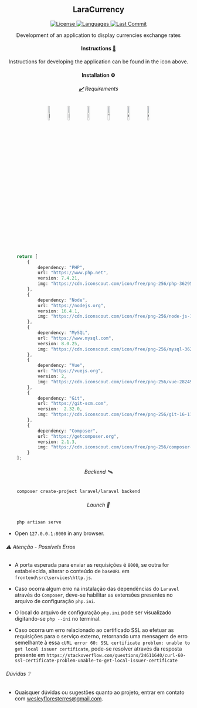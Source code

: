 <h2 align="center">LaraCurrency</h2>

<p align="center">
    <a href="#">
        <img alt="License" src="https://img.shields.io/github/license/Weavous/LaraCurrency">
    </a>
    <a href="#">
        <img alt="Languages" src="https://img.shields.io/github/languages/count/Weavous/LaraCurrency">
    </a>
    <a href="#">
        <img alt="Last Commit" src="https://img.shields.io/github/last-commit/Weavous/LaraCurrency">
    </a>
</p>

<p align="center">Development of an application to display currencies exchange rates</p>

<h4 align="center">Instructions <a href="https://github.com/emsventura/tech_challenge">🔗</a></h4>

<p align="center">Instructions for developing the application can be found in the icon above.</p>

<h4 align="center">Installation ⚙️</h4>

<h6 align="center"><a href="https://iconscout.com">✔️</a> Requirements</h6>

<p align="center">
    <a href="https://www.php.net"><img width="10%" src="https://cdn.iconscout.com/icon/free/png-256/php-3629567-3032350.png" alt="PHP Logo"></a>
    <a href="https://nodejs.org"><img width="10%" src="https://cdn.iconscout.com/icon/free/png-256/node-js-1-1174935.png" alt="Node Logo"></a>
    <a href="https://www.mysql.com"><img width="10%" src="https://cdn.iconscout.com/icon/free/png-256/mysql-3628940-3030165.png" alt="MySQL Logo"></a>
    <a href="https://vuejs.org"><img width="10%" src="https://cdn.iconscout.com/icon/free/png-256/vue-282497.png" alt="Vue Logo"></a>
    <a href="https://git-scm.com"><img width="10%" src="https://cdn.iconscout.com/icon/free/png-256/git-16-1175195.png" alt="Git Logo"></a>
    <a href="https://getcomposer.org"><img width="10%" src="https://cdn.iconscout.com/icon/free/png-256/composer-285363.png" alt="Composer Logo"></a>
</p>

```typescript
    return [
        {
            dependency: "PHP",
            url: "https://www.php.net",
            version: 7.4.21,
            img: "https://cdn.iconscout.com/icon/free/png-256/php-3629567-3032350.png"
        },
        {
            dependency: "Node",
            url: "https://nodejs.org",
            version: 16.4.1,
            img: "https://cdn.iconscout.com/icon/free/png-256/node-js-1-1174935.png"
        },
        {
            dependency: "MySQL",
            url: "https://www.mysql.com",
            version: 8.0.25,
            img: "https://cdn.iconscout.com/icon/free/png-256/mysql-3628940-3030165.png"
        },
        {
            dependency: "Vue",
            url: "https://vuejs.org",
            version: 2,
            img: "https://cdn.iconscout.com/icon/free/png-256/vue-282497.png"
        },
        {
            dependency: "Git",
            url: "https://git-scm.com",
            version:  2.32.0,
            img: "https://cdn.iconscout.com/icon/free/png-256/git-16-1175195.png"
        },
        {
            dependency: "Composer",
            url: "https://getcomposer.org",
            version: 2.1.3,
            img: "https://cdn.iconscout.com/icon/free/png-256/composer-285363.png"
        }
    ];
```

<h6 align="center">Backend 🛰</h6>

```bash
    composer create-project laravel/laravel backend
```

<h6 align="center">Launch 🚀</h6>

```bash
    php artisan serve
```

* Open `127.0.0.1:8000` in any browser.

<h6>⚠️ Atenção - Possívels Erros</h6>

* A porta esperada para enviar as requisições é `8000`, se outra for estabelecida, alterar o conteúdo de `baseURL` em `frontend\src\services\http.js`.

* Caso ocorra algum erro na instalação das dependências do `Laravel` através do `Composer`, deve-se habilitar as extensões presentes no arquivo de configuração `php.ini`.

* O local do arquivo de configuração `php.ini` pode ser visualizado digitando-se `php --ini` no terminal.

* Caso ocorra um erro relacionado ao certificado SSL ao efetuar as requisições para o serviço externo, retornando uma mensagem de erro semelhante à essa `cURL error 60: SSL certificate problem: unable to get local issuer certificate`, pode-se resolver através da resposta presente em `https://stackoverflow.com/questions/24611640/curl-60-ssl-certificate-problem-unable-to-get-local-issuer-certificate`

<h6>Dúvidas ❔</h6>

* Quaisquer dúvidas ou sugestões quanto ao projeto, entrar em contato com <wesleyfloresterres@gmail.com>.